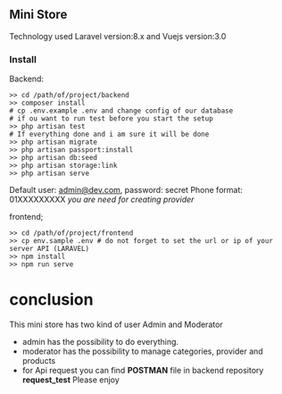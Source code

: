 ## Mini Store

Technology used Laravel version:8.x and Vuejs version:3.0

### Install

Backend:

```
>> cd /path/of/project/backend
>> composer install
# cp .env.example .env and change config of our database
# if ou want to run test before you start the setup
>> php artisan test
# If everything done and i am sure it will be done
>> php artisan migrate
>> php artisan passport:install
>> php artisan db:seed
>> php artisan storage:link
>> php artisan serve
```
Default user: admin@dev.com, password: secret
Phone format: 01XXXXXXXXX *you are need for creating provider*

frontend;

```
>> cd /path/of/project/frontend
>> cp env.sample .env # do not forget to set the url or ip of your server API (LARAVEL)
>> npm install
>> npm run serve
```
# conclusion

This mini store has two kind of user Admin and Moderator
* admin has the possibility to do everything.
* moderator has the possibility to manage categories, provider and products
* for Api request you can find **POSTMAN** file in backend repository **request_test**
Please enjoy
